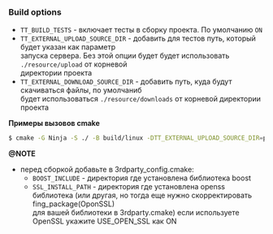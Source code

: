 ### Build options

- `TT_BUILD_TESTS` - включает тесты в сборку проекта. По умолчанию `ON`
- `TT_EXTERNAL_UPLOAD_SOURCE_DIR` - добавить для тестов путь, который будет указан как параметр  
  запуска сервера. Без этой опции будет будет использовать `./resource/upload` от корневой  
  директории проекта
- `TT_EXTERNAL_DOWNLOAD_SOURCE_DIR` - добавить путь, куда будут скачиваться файлы, по умолчаниб  
  будет использоваться  `./resource/downloads` от корневой директории проекта

**Примеры вызовов cmake**
```bash
$ cmake -G Ninja -S ./ -B build/linux -DTT_EXTERNAL_UPLOAD_SOURCE_DIR=path-to-dir -DTT_EXTERNAL_UPLOAD_SOURCE_DIR=path-to-dir
```

**@NOTE**
- перед сборкой добавьте в 3rdparty_config.cmake:
	- `BOOST_INCLUDE` - директория где установлена библиотека boost
	- `SSL_INSTALL_PATH` - директория где установлена openss библиотека (или другая, но тогда еще нужно скорректировать fing_package(OponSSL)  
  		для вашей библиотеки в 3rdparty.cmake) eсли используете OpenSSL укажите USE_OPEN_SSL как ON




